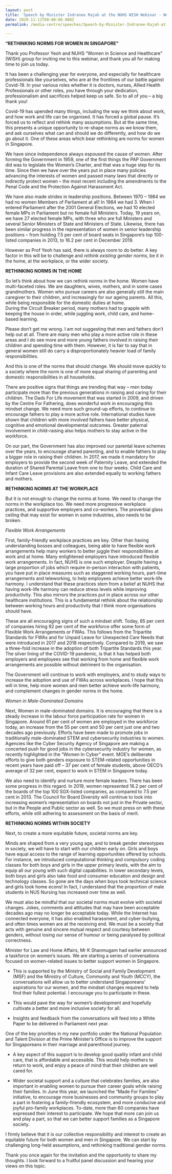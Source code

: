 ```yaml
---
layout: post
title: 'Speech by Minister Indranee Rajah at the NUHS WISH Webinar - Women in the Workplace: Creating a More Equitable Future on 11 Nov 2020'
date: 2020-11-11T00:00:00.000Z
permalink: /media-centre/speeches/Speech-by-Minister-Indranee-Rajah-at-the-NUHS-WISH-Webinar-Women-in-the-Workplace-Creating-a-More-Equitable-Future-on-11-Nov-2020

---
```



**“RETHINKING NORMS FOR WOMEN IN SINGAPORE”**

Thank you Professor Yeoh and NUHS “Women in Science and Healthcare” (WISH) group for inviting me to this webinar, and thank you all for making time to join us today. 

It has been a challenging year for everyone, and especially for healthcare professionals like yourselves, who are at the frontlines of our battle against Covid-19. In your various roles whether it is doctors, nurses, Allied Health Professionals or other roles, you have through your dedication, professionalism and sacrifices helped keep us safe. So to all of you – a big thank you!

Covid-19 has upended many things, including the way we think about work, and how work and life can be organised. It has forced a global pause. It’s forced us to reflect and rethink many assumptions. But at the same time, this presents a unique opportunity to re-shape norms as we know them, and ask ourselves what can and should we do differently, and how do we go about it. One of these areas which bear rethinking are norms for women in Singapore.

We have since independence always espoused the cause of women. After forming the Government in 1959, one of the first things the PAP Government did was to legislate the Women’s Charter, and that was a huge step for its time. Since then we have over the years put in place many policies advancing the interests of women and passed many laws that directly or indirectly protect women – the most recent including the amendments to the Penal Code and the Protection Against Harassment Act. 

We have also made strides in leadership positions. Between 1970 – 1984 we had no women Members of Parliament at all! In 1984 we had 3. When I entered Parliament after the 2001 General Elections, we had 10 elected female MPs in Parliament but no female full Ministers. Today, 19 years on, we have 27 elected female MPs, with three who are full Ministers and several Senior Ministers of State and Ministers of State. Likewise, there has been similar progress in the representation of women in senior leadership positions – from holding 7.5 per cent of board seats in Singapore’s top 100-listed companies in 2013, to 16.2 per cent in December 2019.  

However as Prof Yeoh has said, there is always room to do better. A key factor in this will be to challenge and *rethink existing gender norms*, be it in the home, at the workplace, or the wider society.

**RETHINKING NORMS IN THE HOME**

So let’s think about how we can rethink norms in the home. Women have multi-faceted roles. We are daughters, wives, mothers, and in some cases grandmothers. Women who pursue careers are also generally still the main caregiver to their children, and increasingly for our ageing parents. All this, while being responsible for the domestic duties at home.  
During the Circuit Breaker period, many mothers had to grapple with keeping the house in order, while juggling work, child care, and home-based learning. 

Please don’t get me wrong. I am not suggesting that men and fathers don’t help out at all. There are many men who play a more active role in these areas and I do see more and more young fathers involved in raising their children and spending time with them. However, it is fair to say that in general women still do carry a disproportionately heavier load of family responsibilities. 

And this is one of the norms that should change. We should move quickly to a society where the norm is one of more equal sharing of parenting and domestic responsibilities in all households. 

There are positive signs that things are trending that way – men today participate more than the previous generations in raising and caring for their children. The Dads For Life movement that was started in 2009, and driven by the Centre For Fathering, does wonderful work in encouraging this mindset change. We need more such ground-up efforts, to continue to encourage fathers to play a more active role. International studies have shown that children with more involved fathers have better physical, cognitive and emotional developmental outcomes. Greater paternal involvement in child-raising also helps mothers to stay active in the workforce. 

On our part, the Government has also improved our parental leave schemes over the years, to encourage shared parenting, and to enable fathers to play a bigger role in raising their children. In 2017, we made it mandatory for employers to provide the second week of Paternity Leave, and extended the duration of Shared Parental Leave from one to four weeks. Child Care and Infant Care Leave provisions are also extended equally to working fathers and mothers. 

**RETHINKING NORMS AT THE WORKPLACE**

But it is not enough to change the norms at home. We need to change the norms in the workplace too. We need more progressive workplace practices, and supportive employers and co-workers. The proverbial glass ceiling that may exist for women in some industries, also needs to be broken.

*Flexible Work Arrangements*

First, family-friendly workplace practices are key. Other than having understanding bosses and colleagues, being able to have flexible work arrangements help many workers to better juggle their responsibilities at work and at home. Many enlightened employers have introduced flexible work arrangements. In fact, NUHS is one such employer. Despite having a large proportion of jobs which require in-person interaction with patients, you have put in place measures such as staggered working hours, part-time arrangements and teleworking, to help employees achieve better work-life harmony. I understand that these practices stem from a belief at NUHS that having work-life harmony can reduce stress levels while improving productivity. This also mirrors the practices put in place across our other healthcare institutions. This is a fundamental rethink about the relationship between working hours and productivity that I think more organisations should have. 
 
These are all encouraging signs of such a mindset shift. Today, 85 per cent of companies hiring 92 per cent of the workforce offer some form of Flexible Work Arrangements or FWAs. This follows from the Tripartite Standards for FWAs and for Unpaid Leave for Unexpected Care Needs that were introduced in 2017 and 2018 respectively. Compared to 2019, we saw a three-fold increase in the adoption of both Tripartite Standards this year. The silver lining of the COVID-19 pandemic, is that it has helped both employers and employees see that working from home and flexible work arrangements are possible without detriment to the organisation. 

The Government will continue to work with employers, and to study ways to increase the adoption and use of FWAs across workplaces. I hope that this will in time, help more women and men better achieve work-life harmony, and complement changes in gender norms in the home. 

*Women in Male-Dominated Domains*

Next, Women in male-dominated domains. It is encouraging that there is a steady increase in the labour force participation rate for women in Singapore. Around 61 per cent of women are employed in the workforce today, an increase from the 55 per cent and 50 per cent just one and two decades ago previously. Efforts have been made to promote jobs in traditionally male-dominated STEM and cybersecurity industries to women. Agencies like the Cyber Security Agency of Singapore are making a concerted push for good jobs in the cybersecurity industry for women, as recently highlighted in the “Women In Cyber” event. MOE’s deliberate efforts to give both genders exposure to STEM-related opportunities in recent years have paid off – 37 per cent of female students, above OECD’s average of 32 per cent, expect to work in STEM in Singapore today. 

We also need to identify and nurture more female leaders. There has been some progress in this regard. In 2019, women represented 16.2 per cent of the boards of the top 100 SGX-listed companies, as compared to 7.5 per cent in 2013. The Council for Board Diversity will continue to look into increasing women’s representation on boards not just in the Private sector, but in the People and Public sector as well. So we must press on with these efforts, while still adhering to assessment on the basis of merit. 

**RETHINKING NORMS WITHIN SOCIETY**

Next, to create a more equitable future, societal norms are key.  

Minds are shaped from a very young age, and to break gender stereotypes in society, we will have to start with our children early on. Girls and boys have equal access to the range of learning opportunities offered by schools. For instance, we introduced computational thinking and compulsory coding classes for both boys and girls in the upper primary levels, with the aim to equip all our young with such digital capabilities. In lower secondary levels, both boys and girls also take food and consumer education and design and technology classes. So gone are the days when boys took technical science and girls took home econs!  In fact, I understand that the proportion of male students in NUS Nursing has increased over time as well.

We must also be mindful that our societal norms must evolve with societal changes.  Jokes, comments and attitudes that may have been acceptable decades ago may no longer be acceptable today. While the Internet has connected everyone, it has also enabled harassment, and cyber-bullying, and often times women are at the receiving end.  We must be a society that acts with genuine and sincere mutual respect and courtesy between genders, without  losing our sense of humour or being paralysed by political correctness. 

Minister for Law and Home Affairs, Mr K Shanmugam had earlier announced a taskforce on women’s issues. We are starting a series of conversations focused on women-related issues to better support women in Singapore. 

* This is supported by the Ministry of Social and Family Development (MSF) and the Ministry of Culture, Community and Youth (MCCY), the conversations will allow us to better understand Singaporeans’ aspirations for our women, and the mindset changes required to help find their fullest potential. I encourage you to participate in these.  

* This would pave the way for women’s development and hopefully cultivate a better and more inclusive society for all.  

* Insights and feedback from the conversations will feed into a White Paper to be delivered in Parliament next year.  

One of the key priorities in my new portfolio under the National Population and Talent Division at the Prime Minister’s Office is to improve the support for  Singaporeans in their marriage and parenthood journey. 

* A key aspect of this support is to develop good quality infant and child care, that is affordable and accessible. This would help mothers to return to work, and enjoy a peace of mind that their children are well cared for.   

* Wider societal support and a culture that celebrates families, are also important in enabling women to pursue their career goals while raising their families. In June this year, we launched the “Made For Families” initiative, to encourage more businesses and community groups to play a part in fostering a family-friendly ecosystem, and more conducive and joyful pro-family workplaces. To-date, more than 60 companies have expressed their interest to participate. We hope that more can join us and play a part, so that we can better support families as a Singapore society. 

I firmly believe that it is our collective responsibility and interest to create an equitable future for both women and men in Singapore. We can start by challenging long-held assumptions, and rethinking traditional gender norms. 

Thank you once again for the invitation and the opportunity to share my thoughts. I look forward to a fruitful panel discussion and hearing your views on this topic.
